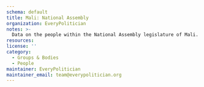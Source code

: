 ```yaml
---
schema: default
title: Mali: National Assembly
organization: EveryPolitician
notes: >-
  Data on the people within the National Assembly legislature of Mali.
resources:
license: ''
category:
  - Groups & Bodies
  - People
maintainer: EveryPolitician
maintainer_email: team@everypolitician.org
---
```

